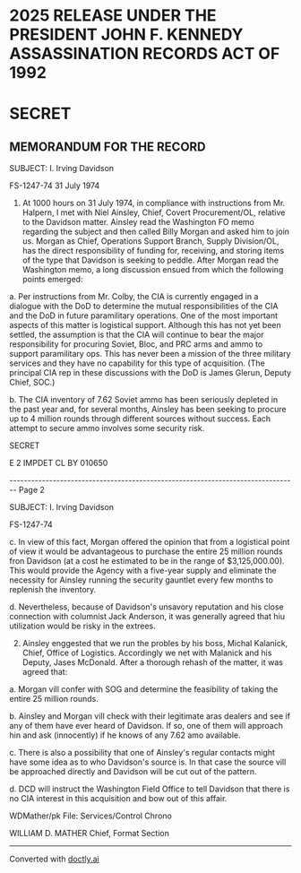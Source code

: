 # 2025 RELEASE UNDER THE PRESIDENT JOHN F. KENNEDY ASSASSINATION RECORDS ACT OF 1992

# SECRET

## MEMORANDUM FOR THE RECORD

SUBJECT: I. Irving Davidson

FS-1247-74
31 July 1974

1. At 1000 hours on 31 July 1974, in compliance with instructions from Mr. Halpern, I met with Niel Ainsley, Chief, Covert Procurement/OL, relative to the Davidson matter. Ainsley read the Washington FO memo regarding the subject and then called Billy Morgan and asked him to join us. Morgan as Chief, Operations Support Branch, Supply Division/OL, has the direct responsibility of funding for, receiving, and storing items of the type that Davidson is seeking to peddle. After Morgan read the Washington memo, a long discussion ensued from which the following points emerged:

a. Per instructions from Mr. Colby, the CIA is currently engaged in a dialogue with the DoD to determine the mutual responsibilities of the CIA and the DoD in future paramilitary operations. One of the most important aspects of this matter is logistical support. Although this has not yet been settled, the assumption is that the CIA will continue to bear the major responsibility for procuring Soviet, Bloc, and PRC arms and ammo to support paramilitary ops. This has never been a mission of the three military services and they have no capability for this type of acquisition. (The principal CIA rep in these discussions with the DoD is James Glerun, Deputy Chief, SOC.)

b. The CIA inventory of 7.62 Soviet ammo has been seriously depleted in the past year and, for several months, Ainsley has been seeking to procure up to 4 million rounds through different sources without success. Each attempt to secure ammo involves some security risk.

SECRET

E 2 IMPDET CL BY 010650


-------------------------------------------------------------------------------- Page 2

SUBJECT: I. Irving Davidson

FS-1247-74

c. In view of this fact, Morgan offered the opinion that from a logistical point of view it would be advantageous to purchase the entire 25 million rounds fron Davidson (at a cost he estimated to be in the range of $3,125,000.00). This would provide the Agency with a five-year supply and eliminate the necessity for Ainsley running the security gauntlet every few months to replenish the inventory.

d. Nevertheless, because of Davidson's unsavory reputation and his close connection with columnist Jack Anderson, it was generally agreed that hiu utilization would be risky in the extrees.

2. Ainsley enggested that we run the probles by his boss, Michal Kalanick, Chief, Office of Logistics. Accordingly we net with Malanick and his Deputy, Jases McDonald. After a thorough rehash of the matter, it was agreed that:

a. Morgan vill confer with SOG and determine the feasibility of taking the entire 25 million rounds.

b. Ainsley and Morgan vill check with their legitimate aras dealers and see if any of them have ever heard of Davidson. If so, one of them will approach hin and ask (innocently) if he knows of any 7.62 amo available.

c. There is also a possibility that one of Ainsley's regular contacts might have some idea as to who Davidson's source is. In that case the source vill be approached directly and Davidson will be cut out of the pattern.

d. DCD will instruct the Washington Field Office to tell Davidson that there is no CIA interest in this acquisition and bow out of this affair.

WDMather/pk
File: Services/Control
Chrono

WILLIAM D. MATHER
Chief, Format Section


---
Converted with [doctly.ai](https://doctly.ai)